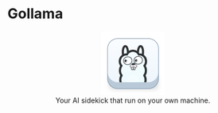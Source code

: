 # Gollama

<center>
    <img src="./build/appicon.png" width="128"/>
    <div>Your AI sidekick that run on your own machine.</div>
</center>
